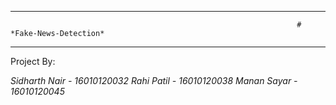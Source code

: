 -------------------------------------------------------------------------------------------------------------------------------------------------------------------------
                                                                    # *Fake-News-Detection*
-------------------------------------------------------------------------------------------------------------------------------------------------------------------------
Project By: 

*Sidharth Nair - 16010120032*
*Rahi Patil - 16010120038*
*Manan Sayar - 16010120045*
